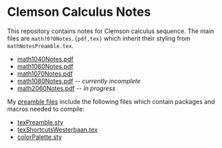 # Clemson Calculus Notes
This repository contains notes for Clemson calculus sequence.
The main files are `math?0?0Notes.{pdf,tex}` which inherit their styling from `mathNotesPreamble.tex`.

* [math1040Notes.pdf](https://github.com/pwesterbaan/clemsonCalculusNotes/raw/master/math1040Notes.pdf)
* [math1060Notes.pdf](https://github.com/pwesterbaan/clemsonCalculusNotes/raw/master/math1060Notes.pdf)
* [math1070Notes.pdf](https://github.com/pwesterbaan/clemsonCalculusNotes/raw/master/math1070Notes.pdf)
* [math1080Notes.pdf](https://github.com/pwesterbaan/clemsonCalculusNotes/raw/master/math1080Notes.pdf) -- *currently incomplete*
* [math2060Notes.pdf](https://github.com/pwesterbaan/clemsonCalculusNotes/raw/master/math2060Notes.pdf) -- *in progress*

My 
[preamble files](https://github.com/pwesterbaan/scripts/tree/master/texmf/tex/latex/local) 
include the following files which contain packages and macros needed to compile:

* [texPreamble.sty](https://github.com/pwesterbaan/scripts/blob/master/texmf/tex/latex/local/texPreamble.sty)
* [texShortcutsWesterbaan.tex](https://github.com/pwesterbaan/scripts/blob/master/texmf/tex/latex/local/texShortcutsWesterbaan.tex)
* [colorPalette.sty](https://github.com/pwesterbaan/scripts/blob/master/texmf/tex/latex/local/colorPalette.sty)